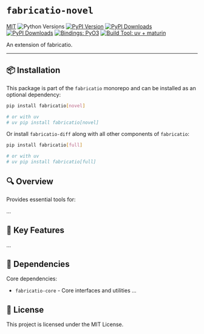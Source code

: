 # `fabricatio-novel`

[MIT](https://img.shields.io/badge/license-MIT-blue.svg)
![Python Versions](https://img.shields.io/pypi/pyversions/fabricatio-novel)
[![PyPI Version](https://img.shields.io/pypi/v/fabricatio-novel)](https://pypi.org/project/fabricatio-novel/)
[![PyPI Downloads](https://static.pepy.tech/badge/fabricatio-novel/week)](https://pepy.tech/projects/fabricatio-novel)
[![PyPI Downloads](https://static.pepy.tech/badge/fabricatio-novel)](https://pepy.tech/projects/fabricatio-novel)
[![Bindings: PyO3](https://img.shields.io/badge/bindings-pyo3-green)](https://github.com/PyO3/pyo3)
[![Build Tool: uv + maturin](https://img.shields.io/badge/built%20with-uv%20%2B%20maturin-orange)](https://github.com/astral-sh/uv)



An extension of fabricatio.

---

## 📦 Installation


This package is part of the `fabricatio` monorepo and can be installed as an optional dependency:

```bash
pip install fabricatio[novel]

# or with uv
# uv pip install fabricatio[novel]
```

Or install `fabricatio-diff` along with all other components of `fabricatio`:

```bash
pip install fabricatio[full]

# or with uv
# uv pip install fabricatio[full]
```

## 🔍 Overview

Provides essential tools for:

...



## 🧩 Key Features

...


## 🔗 Dependencies

Core dependencies:

- `fabricatio-core` - Core interfaces and utilities
...

## 📄 License

This project is licensed under the MIT License.